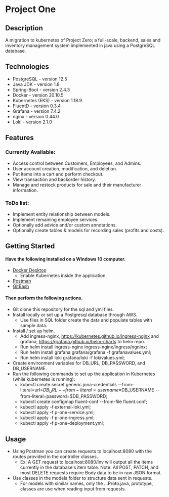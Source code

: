 # Project One

## Description

A migration to kubernetes of Project Zero; a full-scale, backend, sales and inventory management system implemented in java using a PostgreSQL database.

## Technologies

* PostgreSQL - version 12.5
* Java JDK - version 1.8
* Spring-Boot - version 2.4.3
* Docker - version 20.10.5
* Kubernetes (EKS) - version 1.18.9
* FluentD - version 0.3.4
* Grafana - version 7.4.2
* nginx - version 0.44.0
* Loki - version 2.1.0

## Features
### Currently Available:
* Access control between Customers, Employees, and Admins.
* User account creation, modification, and deletion.
* Put items into a cart and perform checkout.
* View transaction and backorder history.
* Manage and restock products for sale and their manufacturer information.

### ToDo list:
* Implement entity relationship between models.
* Implement remaining employee services.
* Optionally add advice and/or custom annotations.
* Optionally create tables & models for recording sales (profits and costs).

## Getting Started
#### Have the following installed on a Windows 10 computer.
* [Docker Desktop](https://desktop.docker.com/win/stable/Docker%20Desktop%20Installer.exe)
  * Enable Kubernetes inside the application.
* [Postman](https://dl.pstmn.io/download/latest/win64)
* [GitBash](https://github.com/git-for-windows/git/releases/download/v2.31.0.windows.1/Git-2.31.0-64-bit.exe)
#### Then perform the following actions.
* Git clone this repository for the sql and yml files.
* Install locally or set up a Postgresql database through AWS.
  * Use files in SQL folder create the data and populate tables with sample data.
* Install / set up helm.
  * Add ingress-nginx, https://kubernetes.github.io/ingress-nginx and grafana, https://grafana.github.io/helm-charts to helm repo.
  * Run helm install ingress-nginx ingress-nginx/ingress/ngninx;
  * Run helm install grafana grafana/grafana -f grafanavalues.yml;
  * Run helm install loki grafana/loki -f lokivalues.yml;
* Create environment variables for DB_URL, DB_PASSWORD, and DB_USERNAME.
* Run the following commands to set up the application in Kubernetes (while kubernetes is running):
  * kubectl create secret generic jona-credentials --from-literal=url=$DB_URL --from-literal=username=$DB_USERNAME --from-literal=password=$DB_PASSWORD;
  * kubectl create configmap fluent-conf --from-file fluent.conf;
  * kubectl apply -f external-loki.yml;
  * kubectl apply -f p-one-service.yml;
  * kubectl apply -f p-one-ingress.yml;
  * kubectl apply -f p-one-deployment.yml;

## Usage
* Using Postman you can create requests to localhost:8080 with the routes provided in the controller classes.
  * Ex: A GET request to localhost:8080/inv will output all the items currently in the database's item table.
Note: All POST, PATCH, and most DELETE requests require Body data to be in raw JSON format.
* Use classes in the models folder to structure data sent in requests.
  * For models with similar names, only the ...Proto.java, prototype, classes are use when reading input from requests.
